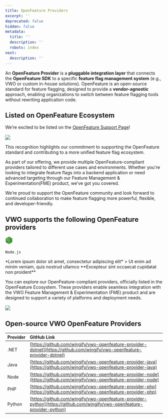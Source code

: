```yaml
---
title: OpenFeature Providers
excerpt: ''
deprecated: false
hidden: false
metadata:
  title: ''
  description: ''
  robots: index
next:
  description: ''
---
```

An **OpenFeature Provider** is a **pluggable integration layer** that connects the **OpenFeature SDK** to a specific **feature flag management system** (e.g., VWO or custom in-house solutions). OpenFeature is an open-source standard for feature flagging, designed to provide a **vendor-agnostic** approach, enabling organizations to switch between feature flagging tools without rewriting application code.

## Listed on OpenFeature Ecosystem

We’re excited to be listed on the [OpenFeature Support Page](https://openfeature.dev/support-training)!

<Image align="center" className="border" border={true} src="https://files.readme.io/51268ba1cb944ca1b360c7b9a5234098745d509aacfc54f5fc7245caf8a6f676-Screenshot_2025-05-13_at_6.42.14_PM.png" />

This recognition highlights our commitment to supporting the OpenFeature standard and contributing to a more unified feature flag ecosystem.

As part of our offering, we provide multiple OpenFeature-compliant providers tailored to different use cases and environments. Whether you're looking to integrate feature flags into a backend application or need advanced targeting through our Feature Management & Experimentation(FME) product, we’ve got you covered.

We’re proud to support the OpenFeature community and look forward to continued collaboration to make feature flagging more powerful, flexible, and developer-friendly.

## VWO supports the following OpenFeature providers

<Cards columns={4}>
  <Card title="" href="https://developers.vwo.com/v2/update/docs/node-openfeature-provider">
    <img src="https://raw.githubusercontent.com/devicons/devicon/master/icons/nodejs/nodejs-original.svg" width="24" alt="Node.js logo" />

    Node.js
  </Card>

  <Card title="Second Card" icon="fa-user">
    *Lorem ipsum dolor sit amet, consectetur adipiscing elit*
  </Card>

  <Card title="Third Card" icon="fa-star">
    > Ut enim ad minim veniam, quis nostrud ullamco
  </Card>

  <Card title="Fourth Card" icon="fa-question">
    **Excepteur sint occaecat cupidatat non proident**
  </Card>
</Cards>

You can explore our OpenFeature-compliant providers, officially listed in the OpenFeature Ecosystem. These providers enable seamless integration with the VWO Feature Management & Experimentation (FME) product and are designed to support a variety of platforms and deployment needs.

<Image align="center" className="border" border={true} src="https://files.readme.io/eafcca838064c5f05e13669f2de4b4c19cc0923e4c7273d3026779b4e9902a11-Screenshot_2025-05-13_at_6.46.22_PM.png" />

## Open-source VWO OpenFeature Providers

| Provider | GitHub Link                                                                                                              |
| :------- | :----------------------------------------------------------------------------------------------------------------------- |
| .NET     | [https://github.com/wingify/vwo-openfeature-provider-dotnet](https://github.com/wingify/vwo-openfeature-provider-dotnet) |
| Java     | [https://github.com/wingify/vwo-openfeature-provider-java](https://github.com/wingify/vwo-openfeature-provider-java)     |
| Node     | [https://github.com/wingify/vwo-openfeature-provider-node](https://github.com/wingify/vwo-openfeature-provider-node)     |
| PHP      | [https://github.com/wingify/vwo-openfeature-provider-php](https://github.com/wingify/vwo-openfeature-provider-php)       |
| Python   | [https://github.com/wingify/vwo-openfeature-provider-python](https://github.com/wingify/vwo-openfeature-provider-python) |